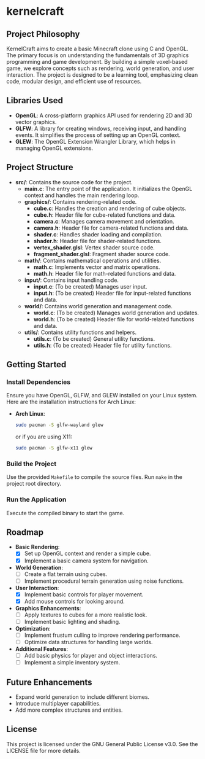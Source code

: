 # kernelcraft

## Project Philosophy

KernelCraft aims to create a basic Minecraft clone using C and OpenGL. The primary focus is on understanding the fundamentals of 3D graphics programming and game development. By building a simple voxel-based game, we explore concepts such as rendering, world generation, and user interaction. The project is designed to be a learning tool, emphasizing clean code, modular design, and efficient use of resources.

## Libraries Used

- **OpenGL**: A cross-platform graphics API used for rendering 2D and 3D vector graphics.
- **GLFW**: A library for creating windows, receiving input, and handling events. It simplifies the process of setting up an OpenGL context.
- **GLEW**: The OpenGL Extension Wrangler Library, which helps in managing OpenGL extensions.

## Project Structure

- **src/**: Contains the source code for the project.
  - **main.c**: The entry point of the application. It initializes the OpenGL context and handles the main rendering loop.
  - **graphics/**: Contains rendering-related code.
    - **cube.c**: Handles the creation and rendering of cube objects.
    - **cube.h**: Header file for cube-related functions and data.
    - **camera.c**: Manages camera movement and orientation.
    - **camera.h**: Header file for camera-related functions and data.
    - **shader.c**: Handles shader loading and compilation.
    - **shader.h**: Header file for shader-related functions.
    - **vertex_shader.glsl**: Vertex shader source code.
    - **fragment_shader.glsl**: Fragment shader source code.
  - **math/**: Contains mathematical operations and utilities.
    - **math.c**: Implements vector and matrix operations.
    - **math.h**: Header file for math-related functions and data.
  - **input/**: Contains input handling code.
    - **input.c**: (To be created) Manages user input.
    - **input.h**: (To be created) Header file for input-related functions and data.
  - **world/**: Contains world generation and management code.
    - **world.c**: (To be created) Manages world generation and updates.
    - **world.h**: (To be created) Header file for world-related functions and data.
  - **utils/**: Contains utility functions and helpers.
    - **utils.c**: (To be created) General utility functions.
    - **utils.h**: (To be created) Header file for utility functions.

## Getting Started

### Install Dependencies

Ensure you have OpenGL, GLFW, and GLEW installed on your Linux system. Here are the installation instructions for Arch Linux:

- **Arch Linux**:
  ```bash
  sudo pacman -S glfw-wayland glew
  ```
  or if you are using X11:
  ```bash
  sudo pacman -S glfw-x11 glew
  ```

### Build the Project

Use the provided `Makefile` to compile the source files. Run `make` in the project root directory.

### Run the Application

Execute the compiled binary to start the game.

## Roadmap

- **Basic Rendering**: 
  - [x] Set up OpenGL context and render a simple cube.
  - [x] Implement a basic camera system for navigation.

- **World Generation**:
  - [ ] Create a flat terrain using cubes.
  - [ ] Implement procedural terrain generation using noise functions.

- **User Interaction**:
  - [x] Implement basic controls for player movement.
  - [x] Add mouse controls for looking around.

- **Graphics Enhancements**:
  - [ ] Apply textures to cubes for a more realistic look.
  - [ ] Implement basic lighting and shading.

- **Optimization**:
  - [ ] Implement frustum culling to improve rendering performance.
  - [ ] Optimize data structures for handling large worlds.

- **Additional Features**:
  - [ ] Add basic physics for player and object interactions.
  - [ ] Implement a simple inventory system.

## Future Enhancements

- Expand world generation to include different biomes.
- Introduce multiplayer capabilities.
- Add more complex structures and entities.

## License

This project is licensed under the GNU General Public License v3.0. See the LICENSE file for more details.
